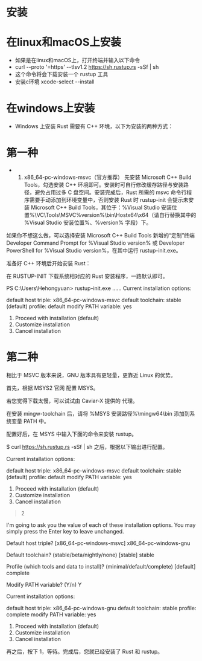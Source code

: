 # 安装
# 在linux和macOS上安装
- 如果是在linux和macOS上，打开终端并输入以下命令
- curl --proto '=https' --tlsv1.2 https://sh.rustup.rs -sSf | sh
- 这个命令将会下载安装一个 rustup 工具
- 安装c环境 xcode-select --install

# 在windows上安装
- Windows 上安装 Rust 需要有 C++ 环境，以下为安装的两种方式：
# 第一种
- 1. x86_64-pc-windows-msvc（官方推荐）
先安装 Microsoft C++ Build Tools，勾选安装 C++ 环境即可。安装时可自行修改缓存路径与安装路径，避免占用过多 C 盘空间。安装完成后，Rust 所需的 msvc 命令行程序需要手动添加到环境变量中，否则安装 Rust 时 rustup-init 会提示未安装 Microsoft C++ Build Tools，其位于：%Visual Studio 安装位置%\VC\Tools\MSVC\%version%\bin\Hostx64\x64（请自行替换其中的 %Visual Studio 安装位置%、%version% 字段）下。

如果你不想这么做，可以选择安装 Microsoft C++ Build Tools 新增的“定制”终端 Developer Command Prompt for %Visual Studio version% 或 Developer PowerShell for %Visual Studio version%，在其中运行 rustup-init.exe。

准备好 C++ 环境后开始安装 Rust：

在 RUSTUP-INIT 下载系统相对应的 Rust 安装程序，一路默认即可。

PS C:\Users\Hehongyuan> rustup-init.exe
......
Current installation options:

   default host triple: x86_64-pc-windows-msvc
     default toolchain: stable (default)
               profile: default
  modify PATH variable: yes

1) Proceed with installation (default)
2) Customize installation
3) Cancel installation

# 第二种
相比于 MSVC 版本来说，GNU 版本具有更轻量，更靠近 Linux 的优势。

首先，根据 MSYS2 官网 配置 MSYS。

若您觉得下载太慢，可以试试由 Caviar-X 提供的 代理。

在安装 mingw-toolchain 后，请将 %MSYS 安装路径%\mingw64\bin 添加到系统变量 PATH 中。

配置好后，在 MSYS 中输入下面的命令来安装 rustup。

$ curl https://sh.rustup.rs -sSf | sh
之后，根据以下输出进行配置。

Current installation options:

   default host triple: x86_64-pc-windows-msvc
     default toolchain: stable (default)
               profile: default
  modify PATH variable: yes

1) Proceed with installation (default)
2) Customize installation
3) Cancel installation
>2

I'm going to ask you the value of each of these installation options.
You may simply press the Enter key to leave unchanged.

Default host triple? [x86_64-pc-windows-msvc]
x86_64-pc-windows-gnu

Default toolchain? (stable/beta/nightly/none) [stable]
stable

Profile (which tools and data to install)? (minimal/default/complete) [default]
complete

Modify PATH variable? (Y/n)
Y

Current installation options:

   default host triple: x86_64-pc-windows-gnu
     default toolchain: stable
               profile: complete
  modify PATH variable: yes

1) Proceed with installation (default)
2) Customize installation
3) Cancel installation
>
再之后，按下 1，等待。完成后，您就已经安装了 Rust 和 rustup。




